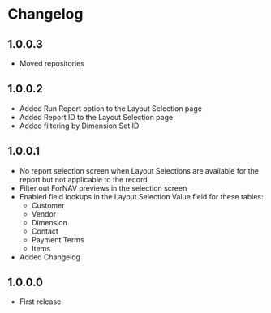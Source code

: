 # Changelog

## 1.0.0.3
* Moved repositories

## 1.0.0.2
* Added Run Report option to the Layout Selection page
* Added Report ID to the Layout Selection page
* Added filtering by Dimension Set ID

## 1.0.0.1
* No report selection screen when Layout Selections are available for the report but not applicable to the record
* Filter out ForNAV previews in the selection screen
* Enabled field lookups in the Layout Selection Value field for these tables:
  * Customer
  * Vendor
  * Dimension
  * Contact
  * Payment Terms
  * Items
* Added Changelog 

## 1.0.0.0
* First release

